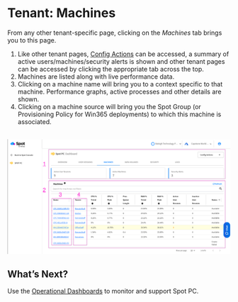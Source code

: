 # Tenant: Machines

From any other tenant-specific page, clicking on the _Machines_ tab brings you to this page.

1. Like other tenant pages, [Config Actions](spot-pc/features/spot-pc-console/tenant/config-actions) can be accessed, a summary of active users/machines/security alerts is shown and other tenant pages can be accessed by clicking the appropriate tab across the top.
2. Machines are listed along with live performance data.
3. Clicking on a machine name will bring you to a context specific to that machine. Performance graphs, active processes and other details are shown.
4. Clicking on a machine source will bring you the Spot Group (or Provisioning Policy for Win365 deployments) to which this machine is associated.

<br><a href="https://docs.spot.io/spot-pc/_media/features-spot-pc-console-tenant-machines-01.png" target="_blank"><img src="/spot-pc/_media/features-spot-pc-console-tenant-machines-01.png" alt="Click to Enlarge" width="1000"> </a>

## What’s Next?

Use the [Operational Dashboards](spot-pc/features/spot-pc-console/tenant/) to monitor and support Spot PC.
